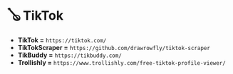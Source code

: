 # 🪕 TikTok
- **TikTok =** `https://tiktok.com/`
- **TikTokScraper =** `https://github.com/drawrowfly/tiktok-scraper`
- **TikBuddy =** `https://tikbuddy.com/`
- **Trollishly =** `https://www.trollishly.com/free-tiktok-profile-viewer/`
